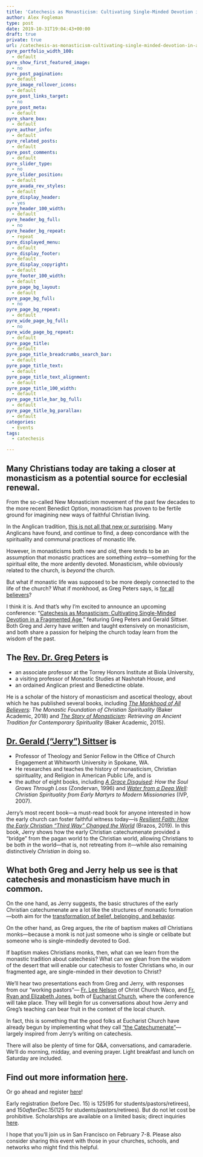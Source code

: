 ```yaml
---
title: 'Catechesis as Monasticism: Cultivating Single-Minded Devotion in a Fragmented Age (Feb. 7-8, 2020; San Francisco, CA)'
author: Alex Fogleman
type: post
date: 2019-10-31T19:04:43+00:00
draft: true
private: true
url: /catechesis-as-monasticism-cultivating-single-minded-devotion-in-a-fragmented-age-feb-7-8-2020-san-francisco-ca/
pyre_portfolio_width_100:
  - default
pyre_show_first_featured_image:
  - no
pyre_post_pagination:
  - default
pyre_image_rollover_icons:
  - default
pyre_post_links_target:
  - no
pyre_post_meta:
  - default
pyre_share_box:
  - default
pyre_author_info:
  - default
pyre_related_posts:
  - default
pyre_post_comments:
  - default
pyre_slider_type:
  - no
pyre_slider_position:
  - default
pyre_avada_rev_styles:
  - default
pyre_display_header:
  - yes
pyre_header_100_width:
  - default
pyre_header_bg_full:
  - no
pyre_header_bg_repeat:
  - repeat
pyre_displayed_menu:
  - default
pyre_display_footer:
  - default
pyre_display_copyright:
  - default
pyre_footer_100_width:
  - default
pyre_page_bg_layout:
  - default
pyre_page_bg_full:
  - no
pyre_page_bg_repeat:
  - default
pyre_wide_page_bg_full:
  - no
pyre_wide_page_bg_repeat:
  - default
pyre_page_title:
  - default
pyre_page_title_breadcrumbs_search_bar:
  - default
pyre_page_title_text:
  - default
pyre_page_title_text_alignment:
  - default
pyre_page_title_100_width:
  - default
pyre_page_title_bar_bg_full:
  - default
pyre_page_title_bg_parallax:
  - default
categories:
  - Events
tags:
  - catechesis

---
```

## Many Christians today are taking a closer at monasticism as a potential source for ecclesial renewal.

From the so-called New Monasticism movement of the past few decades to the more recent Benedict Option, monasticism has proven to be fertile ground for imagining new ways of faithful Christian living.

In the Anglican tradition, [this is not all that new or surprising][1]. Many Anglicans have found, and continue to find, a deep concordance with the spirituality and communal practices of monastic life.

However, in monasticisms both new and old, there tends to be an assumption that monastic practices are something _extra_—something for the spiritual elite, the more ardently devoted. Monasticism, while obviously related to the church, is _beyond_ the church.

But what if monastic life was supposed to be more deeply connected to the life of the church? What if monkhood, as Greg Peters says, is [for all believers][2]?

I think it is. And that’s why I’m excited to announce an upcoming conference: “[Catechesis as Monasticism: Cultivating Single-Minded Devotion in a Fragmented Age,][3]” featuring Greg Peters and Gerald Sittser. Both Greg and Jerry have written and taught extensively on monasticism, and both share a passion for helping the church today learn from the wisdom of the past.

## The [Rev. Dr. Greg Peters][4] is

  * an associate professor at the Torrey Honors Institute at Biola University,
  * a visiting professor of Monastic Studies at Nashotah House, and
  * an ordained Anglican priest and Benedictine oblate.

He is a scholar of the history of monasticism and ascetical theology, about which he has published several books, including [_The Monkhood of All Believers_][2]_: The Monastic Foundation of Christian Spirituality_ (Baker Academic, 2018) and [_The Story of Monasticism_][5]_: Retrieving an Ancient Tradition for Contemporary Spirituality_ (Baker Academic, 2015).

## [Dr. Gerald (“Jerry”) Sittser][6] is

  * Professor of Theology and Senior Fellow in the Office of Church Engagement at Whitworth University in Spokane, WA.
  * He researches and teaches the history of monasticism, Christian spirituality, and Religion in American Public Life, and is
  * the author of eight books, including [_A Grace Disguised_][7]_: How the Soul Grows Through Loss_ (Zondervan, 1996) and [_Water from a Deep Well_][8]_: Christian Spirituality from Early Martyrs to Modern Missionaries_ (IVP, 2007).

Jerry’s most recent book—a must-read book for anyone interested in how the early church can foster faithful witness today—is [_Resilient Faith: How the Early Christian “Third Way” Changed the World_][9] (Brazos, 2019). In this book, Jerry shows how the early Christian catechumenate provided a “bridge” from the pagan world to the Christian world, allowing Christians to be both _in_ the world—that is, not retreating from it—while also remaining distinctively _Christian_ in doing so.

## What both Greg and Jerry help us see is that catechesis and monasticism have much in common.

On the one hand, as Jerry suggests, the basic structures of the early Christian catechumenate are a lot like the structures of monastic formation—both aim for the [transformation of belief, belonging, and behavior][10].

On the other hand, as Greg argues, the rite of baptism makes _all_ Christians monks—because a monk is not just someone who is single or celibate but someone who is single-mindedly devoted to God.

If baptism makes Christians monks, then, what can we learn from the monastic tradition about catechesis? What can we glean from the wisdom of the desert that will enable our catechesis to foster Christians who, in our fragmented age, are single-minded in their devotion to Christ?

We’ll hear two presentations each from Greg and Jerry, with responses from our “working pastors”— [Fr. Lee Nelson][11] of Christ Church Waco, and [Fr. Ryan and Elizabeth Jones][12], both of [Eucharist Church][13], where the conference will take place. They will begin for us conversations about how Jerry and Greg’s teaching can bear fruit in the context of the local church.

In fact, this is something that the good folks at Eucharist Church have already begun by implementing what they call [“the Catechumenate”][14]—largely inspired from Jerry’s writing on catechesis.



There will also be plenty of time for Q&A, conversations, and camaraderie. We’ll do morning, midday, and evening prayer. Light breakfast and lunch on Saturday are included.

## Find out more information [here][3].

Or go ahead and register [here][15]!

Early registration (before Dec. 15) is $125 ($95 for students/pastors/retirees), and $150 after Dec. 15 ($125 for students/pastors/retirees). But do not let cost be prohibitive. Scholarships are available on a limited basis; direct inquiries [here][16].

I hope that you’ll join us in San Francisco on February 7-8. Please also consider sharing this event with those in your churches, schools, and networks who might find this helpful.

 [1]: http://anglicancompass.com/new-monasticism-in-the-anglican-church/
 [2]: http://bakerpublishinggroup.com/books/the-monkhood-of-all-believers/381360
 [3]: http://www.catechesisrenewal.com/2020-catechesis-colloquium
 [4]: http://www.biola.edu/directory/people/greg-peters
 [5]: http://bakerpublishinggroup.com/books/the-story-of-monasticism/343400
 [6]: http://www.whitworth.edu/academic/faculty/index.aspx?Username=gsittser
 [7]: http://books.google.com/books/about/A_Grace_Disguised.html?id=KKwlsLFAaRQC
 [8]: http://www.ivpress.com/water-from-a-deep-well-ebook
 [9]: http://bakerpublishinggroup.com/books/resilient-faith/385280
 [10]: http://www.youtube.com/watch?v=kzCxuOebTf4
 [11]: http://anglicancompass.com/author/leenelson/
 [12]: http://eucharistsf.org/staff/
 [13]: http://eucharistsf.org/
 [14]: http://eucharistsf.org/catechumenate/
 [15]: http://www.eventbrite.com/e/2020-ircc-colloquium-catechesis-as-monasticism-tickets-74549418317
 [16]: http://www.catechesisrenewal.com/contactgive/